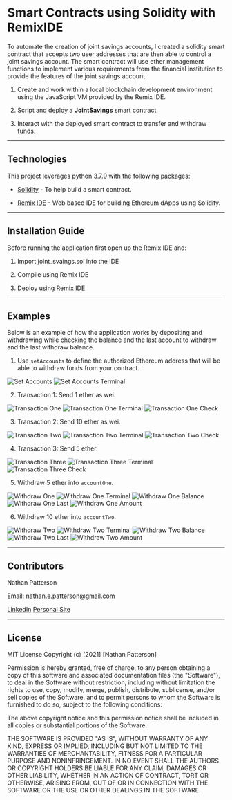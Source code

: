 # Smart Contracts using Solidity with RemixIDE

To automate the creation of joint savings accounts, I created a solidity smart contract that accepts two user addresses that are then able to control a joint savings account. The smart contract will use ether management functions to implement various requirements from the financial institution to provide the features of the joint savings account.

1. Create and work within a local blockchain development environment using the JavaScript VM provided by the Remix IDE.

2. Script and deploy a **JointSavings** smart contract.

3. Interact with the deployed smart contract to transfer and withdraw funds.

---

## Technologies

This project leverages python 3.7.9 with the following packages:

* [Solidity](https://docs.soliditylang.org/en/v0.8.9/) - To help build a smart contract.

* [Remix IDE](https://remix.ethereum.org/) - Web based IDE for building Ethereum dApps using Solidity.

---

## Installation Guide

Before running the application first open up the Remix IDE and:

1. Import joint_svaings.sol into the IDE

2. Compile using Remix IDE

3. Deploy using Remix IDE

---

## Examples

Below is an example of how the application works by depositing and withdrawing while checking the balance and the last account to withdraw and the last withdraw balance.


1. Use `setAccounts`  to define the authorized Ethereum address that will be able to withdraw funds from your contract.

![Set Accounts](./Execution_Results/set-accounts.png)
![Set Accounts Terminal](./Execution_Results/set-accounts-term.png)

2. Transaction 1: Send 1 ether as wei.

![Transaction One](./Execution_Results/trans-1.png)
![Transaction One Terminal](./Execution_Results/trans-1-term.png)
![Transaction One Check](./Execution_Results/trans-1-check.png)

3. Transaction 2: Send 10 ether as wei.

![Transaction Two](./Execution_Results/trans-2.png)
![Transaction Two Terminal](./Execution_Results/trans-2-term.png)
![Transaction Two Check](./Execution_Results/trans-2-check.png)

4. Transaction 3: Send 5 ether.

![Transaction Three](./Execution_Results/trans-3.png)
![Transaction Three Terminal](./Execution_Results/trans-3-term.png)
![Transaction Three Check](./Execution_Results/trans-3-check.png)

5. Withdraw 5 ether into `accountOne`.

![Withdraw One](./Execution_Results/withdraw-1.png)
![Withdraw One Terminal](./Execution_Results/withdraw-1-term.png)
![Withdraw One Balance](./Execution_Results/withdraw-1-bal.png)
![Withdraw One Last](./Execution_Results/withdraw-1-last.png)
![Withdraw One Amount](./Execution_Results/withdraw-1-amount.png)

6. Withdraw 10 ether into `accountTwo`.

![Withdraw Two](./Execution_Results/withdraw-2.png)
![Withdraw Two Terminal](./Execution_Results/withdraw-2-term.png)
![Withdraw Two Balance](./Execution_Results/withdraw-2-bal.png)
![Withdraw Two Last](./Execution_Results/withdraw-2-last.png)
![Withdraw Two Amount](./Execution_Results/withdraw-2-amount.png)

---

## Contributors 

Nathan Patterson

Email: nathan.e.patterson@gmail.com

[LinkedIn](https://www.linkedin.com/in/natepatterson/)
[Personal Site](https://www.n8patterson.com/)

---

## License

MIT License
Copyright (c) [2021] [Nathan Patterson]

Permission is hereby granted, free of charge, to any person obtaining a copy of this software and associated documentation files (the "Software"), to deal in the Software without restriction, including without limitation the rights to use, copy, modify, merge, publish, distribute, sublicense, and/or sell copies of the Software, and to permit persons to whom the Software is furnished to do so, subject to the following conditions:

The above copyright notice and this permission notice shall be included in all copies or substantial portions of the Software.

THE SOFTWARE IS PROVIDED "AS IS", WITHOUT WARRANTY OF ANY KIND, EXPRESS OR IMPLIED, INCLUDING BUT NOT LIMITED TO THE WARRANTIES OF MERCHANTABILITY, FITNESS FOR A PARTICULAR PURPOSE AND NONINFRINGEMENT. IN NO EVENT SHALL THE AUTHORS OR COPYRIGHT HOLDERS BE LIABLE FOR ANY CLAIM, DAMAGES OR OTHER LIABILITY, WHETHER IN AN ACTION OF CONTRACT, TORT OR OTHERWISE, ARISING FROM, OUT OF OR IN CONNECTION WITH THE SOFTWARE OR THE USE OR OTHER DEALINGS IN THE SOFTWARE.
